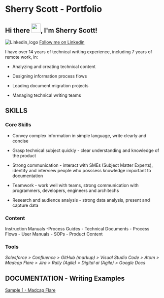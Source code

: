 
# Sherry Scott - Portfolio

## Hi there <img src="https://raw.githubusercontent.com/MartinHeinz/MartinHeinz/master/wave.gif" width="30px">, I'm Sherry Scott!

![Linkedin_logo](https://user-images.githubusercontent.com/100245793/169851846-1b7afa95-7265-4e13-be39-8269d170dfbd.jpg) [Follow me on Linkedin](https://www.linkedin.com/in/sherry-scott-7b0113/)


I have over 14 years of technical writing experience, including 7 years of remote work, in:

- Analyzing and creating technical content 

- Designing information process flows

- Leading document migration projects

- Managing technical writing teams

## SKILLS

### Core Skills
- Convey complex information in simple language, write clearly and concise

- Grasp technical subject quickly - clear understanding and knowledge of the product

- Strong communication - interact with SMEs (Subject Matter Experts), identify and interview people who posssess knowledge important to documentation

- Teamwork - work well with teams, strong communication with programmers, developers, engineers and architechs

- Research and audience analysis - strong data analysis, present and capture data

### Content
Instruction Manuals -Process Guides - Technical Documents - Process Flows  - User Manuals - SOPs - Product Content

### Tools
_Salesforce >_ _Confluence >_ _GitHub (markup) >_ _Visual Studio Code >_ _Atom >_ _Madcap Flare >_ _Jira >_ _Rally (Agile) >_ _Digital ai (Agile) >_ _Google Docs_

## DOCUMENTATION - Writing Examples

[Sample 1 - Madcap Flare](https://github.com/shescott66/shescott66/blob/main/Documents/Signalstartnode_Madcapflare.md)

